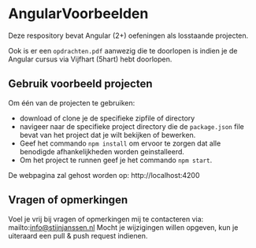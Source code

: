 # AngularVoorbeelden

Deze respository bevat Angular (2+) oefeningen als losstaande projecten.

Ook is er een `opdrachten.pdf` aanwezig die te doorlopen is indien je de Angular cursus via Vijfhart (5hart) hebt doorlopen.


## Gebruik voorbeeld projecten

Om één van de projecten te gebruiken:

- download of clone je de specifieke zipfile of directory
- navigeer naar de specifieke project directory die de `package.json` file bevat van het project dat je wilt bekijken of bewerken.
- Geef het commando `npm install` om ervoor te zorgen dat alle benodigde afhankelijkheden worden geinstalleerd.
- Om het project te runnen geef je het commando `npm start`. 

De webpagina zal gehost worden op: http://localhost:4200


## Vragen of opmerkingen

Voel je vrij bij vragen of opmerkingen mij te contacteren via: mailto:info@stijnjanssen.nl
Mocht je wijzigingen willen opgeven, kun je uiteraard een pull & push request indienen.
